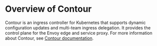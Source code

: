 # Overview of Contour

Contour is an ingress controller for Kubernetes that supports dynamic configuration 
updates and multi-team ingress delegation. 
It provides the control plane for the Envoy edge and service proxy. 
For more information about Contour, see [Contour documentation](https://projectcontour.io/docs/v1.22.0/).
